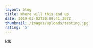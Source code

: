 ```yaml
---
layout: blog
title: Where will this end up
date: 2019-02-02T20:09:41.367Z
thumbnail: /images/uploads/testing.jpg
rating: '5'
---
```

Idk
